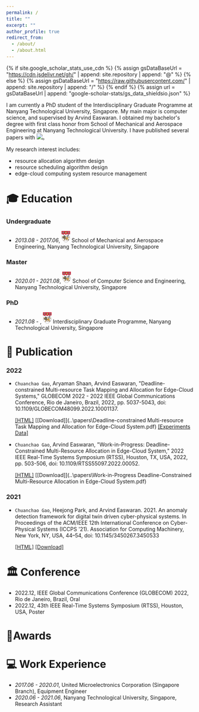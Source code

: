 ```yaml
---
permalink: /
title: ""
excerpt: ""
author_profile: true
redirect_from: 
  - /about/
  - /about.html
---
```


{% if site.google_scholar_stats_use_cdn %}
{% assign gsDataBaseUrl = "https://cdn.jsdelivr.net/gh/" | append: site.repository | append: "@" %}
{% else %}
{% assign gsDataBaseUrl = "https://raw.githubusercontent.com/" | append: site.repository | append: "/" %}
{% endif %}
{% assign url = gsDataBaseUrl | append: "google-scholar-stats/gs_data_shieldsio.json" %}

<span class='anchor' id='about-me'></span>

I am currently a PhD student of the Interdisciplinary Graduate Programme at Nanyang Technological University, Singapore. My main major is computer science, and supervised by Arvind Easwaran. I obtained my bachelor's degree with first class honor from School of Mechanical and Aerospace Engineering at Nanyang Technological University. I have published several papers with
 <a href='https://scholar.google.com/citations?user=JN7s960AAAAJ'><img src="https://img.shields.io/endpoint?url={{ url | url_encode }}&logo=Google%20Scholar&labelColor=f6f6f6&color=9cf&style=flat&label=citations"></a>。

My research interest includes:

- resource allocation algorithm design
- resource scheduling algorithm design
- edge-cloud computing system resource management

<span class='anchor' id='-educations'></span>

# 🎓 Education
### Undergraduate

- *2013.08 - 2017.06*,  <a href="https://www.ntu.edu.sg/"><img class="png" src="/images/NTU.png" width="23pt"></a> School of Mechanical and Aerospace Engineering, Nanyang Technological University, Singapore

### Master

- *2020.01 - 2021.08*, <a href="https://www.ntu.edu.sg/"><img class="png" src="/images/NTU.png" width="23pt"></a> School of Computer Science and Engineering, Nanyang Technological University, Singapore

### PhD

- *2021.08 -*   , <a href="https://www.ntu.edu.sg/"><img class="png" src="/images/NTU.png" width="23pt"></a> Interdisciplinary Graduate Programme, Nanyang Technological University, Singapore

<span class='anchor' id='-publications'></span>

# 📝 Publication

### 2022


- `Chuanchao Gao`, Aryaman Shaan, Arvind Easwaran, "Deadline-constrained Multi-resource Task Mapping and Allocation for Edge-Cloud Systems," GLOBECOM 2022 - 2022 IEEE Global Communications Conference, Rio de Janeiro, Brazil, 2022, pp. 5037-5043, doi: 10.1109/GLOBECOM48099.2022.10001137.  

  [[HTML]](https://ieeexplore.ieee.org/abstract/document/10001137)  [[Download]](..\papers\Deadline-constrained Multi-resource Task Mapping and Allocation for Edge-Cloud System.pdf) [[Experiments Data]](https://github.com/CPS-research-group/CPS-NTU-Public/tree/GLOBECOM2022)

- `Chuanchao Gao`, Arvind Easwaran, "Work-in-Progress: Deadline-Constrained Multi-Resource Allocation in Edge-Cloud System," 2022 IEEE Real-Time Systems Symposium (RTSS), Houston, TX, USA, 2022, pp. 503-506, doi: 10.1109/RTSS55097.2022.00052.
  
  [[HTML]](https://ieeexplore.ieee.org/abstract/document/9984794)  [[Download]](..\papers\Work-in-Progress Deadline-Constrained Multi-Resource Allocation in Edge-Cloud System.pdf) 

### 2021


- `Chuanchao Gao`, Heejong Park, and Arvind Easwaran. 2021. An anomaly detection framework for digital twin driven cyber-physical systems. In Proceedings of the ACM/IEEE 12th International Conference on Cyber-Physical Systems (ICCPS '21). Association for Computing Machinery, New York, NY, USA, 44–54, doi: 10.1145/3450267.3450533
  
  [[HTML]](https://dl.acm.org/doi/abs/10.1145/3450267.3450533)  [[Download]](https://dl.acm.org/doi/abs/10.1145/3450267.3450533) 

<span class='anchor' id='-conferences'></span>

# 🏛️ Conference

- 2022.12, IEEE Global Communications Conference (GLOBECOM) 2022, Rio de Janeiro, Brazil, Oral
- 2022.12, 43th IEEE Real-Time Systems Symposium (RTSS), Houston, USA, Poster

<span class='anchor' id='-awards'></span>

# 🏅Awards
<span class='anchor' id='-internships'></span>

# 💻 Work Experience
- *2017.06 - 2020.01*, United Microelectronics Corporation (Singapore Branch), Equipment Engineer
- *2020.06 - 2021.06*, Nanyang Technological University, Singapore, Research Assistant
